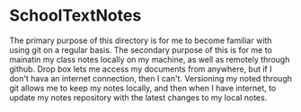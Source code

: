 SchoolTextNotes
===============
The primary purpose of this directory is for me to become familiar with using git on a regular basis.
The secondary purpose of this is for me to mainatin my class notes locally on my machine, as well as remotely
through github. Drop box lets me access my documents from anywhere, but if I don't hava an internet connection,
then I can't. Versioning my noted through git allows me to keep my notes locally, and then when I have internet,
to update my notes repository with the latest changes to my local notes.
